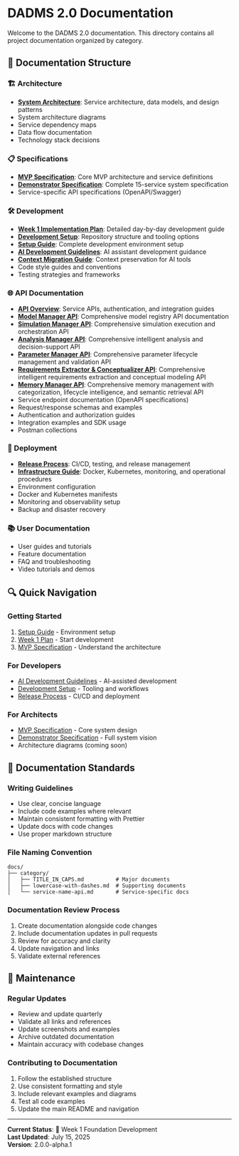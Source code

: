 # DADMS 2.0 Documentation

Welcome to the DADMS 2.0 documentation. This directory contains all project documentation organized by category.

## 📁 Documentation Structure

### 🏗️ Architecture
- **[System Architecture](architecture/README.md)**: Service architecture, data models, and design patterns
- System architecture diagrams
- Service dependency maps
- Data flow documentation
- Technology stack decisions

### 📋 Specifications
- **[MVP Specification](specifications/DADMS_MVP_SPECIFICATION.md)**: Core MVP architecture and service definitions
- **[Demonstrator Specification](specifications/DADMS_DEMONSTRATOR_SPECIFICATION.md)**: Complete 15-service system specification
- Service-specific API specifications (OpenAPI/Swagger)

### 🛠️ Development
- **[Week 1 Implementation Plan](development/DADMS_WEEK1_IMPLEMENTATION_PLAN.md)**: Detailed day-by-day development guide
- **[Development Setup](development/DEVELOPMENT_SETUP.md)**: Repository structure and tooling options  
- **[Setup Guide](development/SETUP_GUIDE.md)**: Complete development environment setup
- **[AI Development Guidelines](development/.ai-dev-guidelines.md)**: AI assistant development guidance
- **[Context Migration Guide](development/DADMS_CONTEXT_MIGRATION_GUIDE.md)**: Context preservation for AI tools
- Code style guides and conventions
- Testing strategies and frameworks

### 🌐 API Documentation
- **[API Overview](api/README.md)**: Service APIs, authentication, and integration guides
- **[Model Manager API](api/model_manager_api_endpoints.md)**: Comprehensive model registry API documentation
- **[Simulation Manager API](api/simulation_manager_api_endpoints.md)**: Comprehensive simulation execution and orchestration API
- **[Analysis Manager API](api/analysis_manager_api_endpoints.md)**: Comprehensive intelligent analysis and decision-support API
- **[Parameter Manager API](development/backend/parameter_manager_service_api_endpoints.md)**: Comprehensive parameter lifecycle management and validation API
- **[Requirements Extractor & Conceptualizer API](development/backend/requirements_extractor_service_api_endpoints.md)**: Comprehensive intelligent requirements extraction and conceptual modeling API
- **[Memory Manager API](development/backend/memory_manager_service_api_endpoints.md)**: Comprehensive memory management with categorization, lifecycle intelligence, and semantic retrieval API
- Service endpoint documentation (OpenAPI specifications)
- Request/response schemas and examples
- Authentication and authorization guides
- Integration examples and SDK usage
- Postman collections

### 🚀 Deployment
- **[Release Process](deployment/RELEASE_PROCESS.md)**: CI/CD, testing, and release management
- **[Infrastructure Guide](deployment/README.md)**: Docker, Kubernetes, monitoring, and operational procedures
- Environment configuration
- Docker and Kubernetes manifests
- Monitoring and observability setup
- Backup and disaster recovery

### 📚 User Documentation
- User guides and tutorials
- Feature documentation
- FAQ and troubleshooting
- Video tutorials and demos

## 🔍 Quick Navigation

### Getting Started
1. [Setup Guide](development/SETUP_GUIDE.md) - Environment setup
2. [Week 1 Plan](development/DADMS_WEEK1_IMPLEMENTATION_PLAN.md) - Start development
3. [MVP Specification](specifications/DADMS_MVP_SPECIFICATION.md) - Understand the architecture

### For Developers
- [AI Development Guidelines](development/.ai-dev-guidelines.md) - AI-assisted development
- [Development Setup](development/DEVELOPMENT_SETUP.md) - Tooling and workflows
- [Release Process](deployment/RELEASE_PROCESS.md) - CI/CD and deployment

### For Architects
- [MVP Specification](specifications/DADMS_MVP_SPECIFICATION.md) - Core system design
- [Demonstrator Specification](specifications/DADMS_DEMONSTRATOR_SPECIFICATION.md) - Full system vision
- Architecture diagrams (coming soon)

## 📖 Documentation Standards

### Writing Guidelines
- Use clear, concise language
- Include code examples where relevant
- Maintain consistent formatting with Prettier
- Update docs with code changes
- Use proper markdown structure

### File Naming Convention
```
docs/
├── category/
│   ├── TITLE_IN_CAPS.md          # Major documents
│   ├── lowercase-with-dashes.md  # Supporting documents
│   └── service-name-api.md       # Service-specific docs
```

### Documentation Review Process
1. Create documentation alongside code changes
2. Include documentation updates in pull requests
3. Review for accuracy and clarity
4. Update navigation and links
5. Validate external references

## 🔄 Maintenance

### Regular Updates
- Review and update quarterly
- Validate all links and references
- Update screenshots and examples
- Archive outdated documentation
- Maintain accuracy with codebase changes

### Contributing to Documentation
1. Follow the established structure
2. Use consistent formatting and style
3. Include relevant examples and diagrams
4. Test all code examples
5. Update the main README and navigation

---

**Current Status**: 📍 Week 1 Foundation Development  
**Last Updated**: July 15, 2025  
**Version**: 2.0.0-alpha.1
